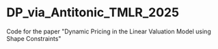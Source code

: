 # DP_via_Antitonic_TMLR_2025
Code for the paper "Dynamic Pricing in the Linear Valuation Model using Shape Constraints"
